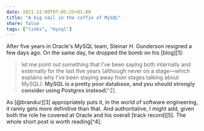 ```yaml
---
date: 2021-12-09T07:05:25+01:00
title: "A big nail in the coffin of MySQL"
share: false
tags: ["links", "mysql"]
---
```

After five years in Oracle's MySQL team, Steinar H. Gunderson resigned a few
days ago. On the same day, he dropped the bomb on his [blog][1]:

>  let me point out something that I've been saying both internally and
>  externally for the last five years (although never on a stage—which explains
>  why I've been staying away from stages talking about MySQL): **MySQL is
>  a pretty poor database, and you should strongly consider using Postgres
>  instead**[^2].

As [@brandur][3] appropriately puts it, in the world of software engineering,
it rarely gets more definitive than that. And authoritative, I might add, given
both the role he covered at Oracle and his overall [track record][5]. The whole
short post is worth reading[^4].

